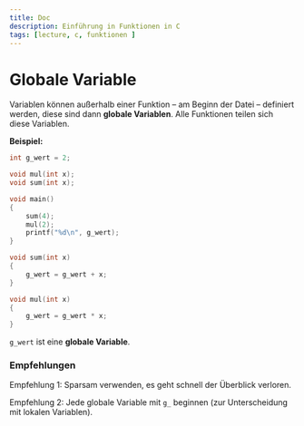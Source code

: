 ```yaml
---
title: Doc
description: Einführung in Funktionen in C
tags: [lecture, c, funktionen ]
---
```


# Globale Variable

Variablen können außerhalb einer Funktion – am Beginn der Datei – definiert werden, diese sind dann **globale Variablen**. Alle Funktionen teilen sich diese Variablen.

**Beispiel:**


```c
int g_wert = 2;

void mul(int x);
void sum(int x);

void main()
{
    sum(4);
    mul(2);
    printf("%d\n", g_wert);
}
```

```c
void sum(int x)
{
    g_wert = g_wert + x;
}

void mul(int x)
{
    g_wert = g_wert * x;
}
```

`g_wert` ist eine **globale Variable**.

### Empfehlungen

Empfehlung 1: Sparsam verwenden, es geht schnell der Überblick verloren.

Empfehlung 2: Jede globale Variable mit `g_` beginnen (zur Unterscheidung mit lokalen Variablen).










